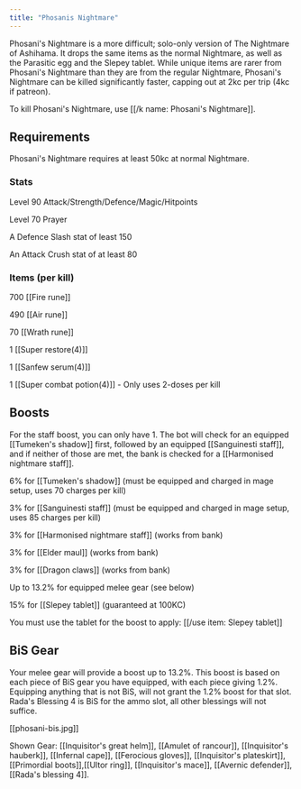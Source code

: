 ```yaml
---
title: "Phosanis Nightmare"
---
```


Phosani's Nightmare is a more difficult; solo-only version of The Nightmare of Ashihama. It drops the same items as the normal Nightmare, as well as the Parasitic egg and the Slepey tablet.
While unique items are rarer from Phosani's Nightmare than they are from the regular Nightmare, Phosani's Nightmare can be killed significantly faster, capping out at 2kc per trip (4kc if patreon).

To kill Phosani's Nightmare, use [[/k name\: Phosani's Nightmare]].

## Requirements

Phosani's Nightmare requires at least 50kc at normal Nightmare.

### Stats

Level 90 Attack/Strength/Defence/Magic/Hitpoints

Level 70 Prayer

A Defence Slash stat of least 150

An Attack Crush stat of at least 80

### Items (per kill)

700 [[Fire rune]]

490 [[Air rune]]

70 [[Wrath rune]]

1 [[Super restore(4)]]

1 [[Sanfew serum(4)]]

1 [[Super combat potion(4)]] - Only uses 2-doses per kill

## Boosts

For the staff boost, you can only have 1. The bot will check for an equipped [[Tumeken's shadow]] first, followed by an equipped [[Sanguinesti staff]], and if neither of those are met, the bank is checked for a [[Harmonised nightmare staff]].

6% for [[Tumeken's shadow]] (must be equipped and charged in mage setup, uses 70 charges per kill)

3% for [[Sanguinesti staff]] (must be equipped and charged in mage setup, uses 85 charges per kill)

3% for [[Harmonised nightmare staff]] (works from bank)

3% for [[Elder maul]] (works from bank)

3% for [[Dragon claws]] (works from bank)

Up to 13.2% for equipped melee gear (see below)

15% for [[Slepey tablet]] (guaranteed at 100KC)

You must use the tablet for the boost to apply: [[/use item\: Slepey tablet]]

## BiS Gear

Your melee gear will provide a boost up to 13.2%. This boost is based on each piece of BiS gear you have equipped, with each piece giving 1.2%. Equipping anything that is not BiS, will not grant the 1.2% boost for that slot. Rada's Blessing 4 is BiS for the ammo slot, all other blessings will not suffice.

[[phosani-bis.jpg]]

Shown Gear: [[Inquisitor's great helm]], [[Amulet of rancour]], [[Inquisitor's hauberk]], [[Infernal cape]], [[Ferocious gloves]], [[Inquisitor's plateskirt]], [[Primordial boots]],[[Ultor ring]], [[Inquisitor's mace]], [[Avernic defender]], [[Rada's blessing 4]].
